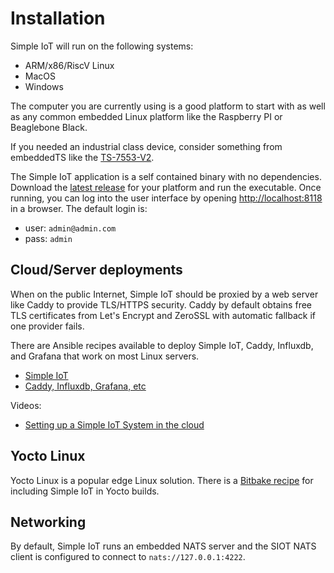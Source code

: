 # Installation

Simple IoT will run on the following systems:

- ARM/x86/RiscV Linux
- MacOS
- Windows

The computer you are currently using is a good platform to start with as well as
any common embedded Linux platform like the Raspberry PI or Beaglebone Black.

If you needed an industrial class device, consider something from embeddedTS
like the [TS-7553-V2](https://www.embeddedts.com/products/TS-7553-V2).

The Simple IoT application is a self contained binary with no dependencies.
Download the [latest release](https://github.com/simpleiot/simpleiot/releases)
for your platform and run the executable. Once running, you can log into the
user interface by opening [http://localhost:8118](http://localhost:8118) in a
browser. The default login is:

- user: `admin@admin.com`
- pass: `admin`

## Cloud/Server deployments

When on the public Internet, Simple IoT should be proxied by a web server like
Caddy to provide TLS/HTTPS security. Caddy by default obtains free TLS
certificates from Let's Encrypt and ZeroSSL with automatic fallback if one
provider fails.

There are Ansible recipes available to deploy Simple IoT, Caddy, Influxdb, and
Grafana that work on most Linux servers.

- [Simple IoT](https://github.com/simpleiot/ansible-role-simpleiot-bin)
- [Caddy, Influxdb, Grafana, etc](https://github.com/cbrake?tab=repositories&q=ansible)

Videos:

- [Setting up a Simple IoT System in the cloud](https://youtu.be/pH8GPbjt-SI)

## Yocto Linux

Yocto Linux is a popular edge Linux solution. There is a
[Bitbake recipe](https://github.com/YoeDistro/yoe-distro/blob/master/sources/meta-yoe/recipes-siot/simpleiot/simpleiot_git.bb)
for including Simple IoT in Yocto builds.

## Networking

By default, Simple IoT runs an embedded NATS server and the SIOT NATS client is
configured to connect to `nats://127.0.0.1:4222`.
